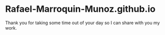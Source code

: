 # Rafael-Marroquin-Munoz.github.io
Thank you for taking some time out of your day so I can share with you my work. 
